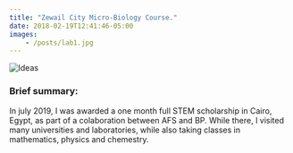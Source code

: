 ```yaml
---
title: "Zewail City Micro-Biology Course."
date: 2018-02-19T12:41:46-05:00
images:
    - /posts/lab1.jpg
---
```


![Ideas](/posts/lab1.jpg)

###  Brief summary:

In july 2019, I was awarded a one month full STEM scholarship in Cairo, Egypt, as part of a colaboration between AFS and BP. While there, I visited many universities and laboratories, while also taking classes in mathematics, physics and chemestry.

